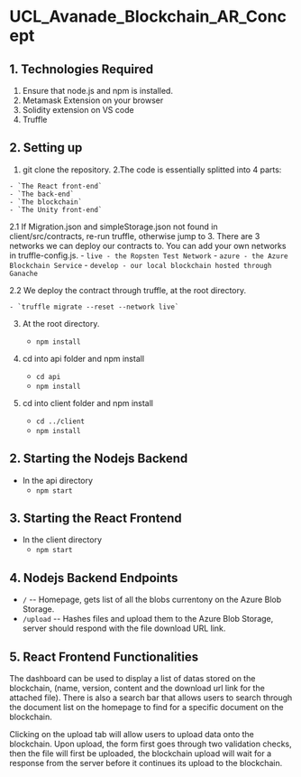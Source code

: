 # UCL_Avanade_Blockchain_AR_Concept

## 1. Technologies Required

  1. Ensure that node.js and npm is installed.
  2. Metamask Extension on your browser
  3. Solidity extension on VS code
  4. Truffle

## 2. Setting up

  1. git clone the repository.
  2.The code is essentially splitted into 4 parts:
  
    - `The React front-end` 
    - `The back-end`  
    - `The blockchain`
    - `The Unity front-end`

  2.1 If Migration.json and simpleStorage.json not found in client/src/contracts, re-run truffle, otherwise jump to 3. There are 3 networks we can deploy our contracts to. You can add your own networks in truffle-config.js.
    - `live - the Ropsten Test Network`
    - `azure - the Azure Blockchain Service`
    - `develop - our local blockchain hosted through Ganache`
  
  2.2 We deploy the contract through truffle, at the root directory.
  
    - `truffle migrate --reset --network live`
    
  3. At the root directory.
  
     - `npm install`
     
  4. cd into api folder and npm install
  
     - `cd api`
     - `npm install`
  
  5. cd into client folder and npm install
  
     - `cd ../client`
     - `npm install`

## 2. Starting the Nodejs Backend

  - In the api directory 
    - `npm start`

## 3. Starting the React Frontend

  - In the client directory 
    - `npm start`
    
## 4. Nodejs Backend Endpoints

- `/` -- Homepage, gets list of all the blobs currentony on the Azure Blob Storage.
- `/upload` -- Hashes files and upload them to the Azure Blob Storage, server should respond with the file download URL link.

## 5. React Frontend Functionalities

The dashboard can be used to display a list of datas stored on the blockchain, (name, version, content and the download url link for the attached file). There is also a search bar that allows users to search through the document list on the homepage to find for a specific document on the blockchain.

Clicking on the upload tab will allow users to upload data onto the blockchain. Upon upload, the form first goes through two validation checks, then the file will first be uploaded, the blockchain upload will wait for a response from the server before it continues its upload to the blockchain.

